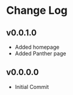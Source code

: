 # Change Log

<!---------------------------------->
## v0.0.1.0
- Added homepage
- Added Panther page

<!---------------------------------->
## v0.0.0.0
- Initial Commit